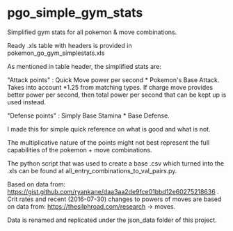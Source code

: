 # pgo_simple_gym_stats
Simplified gym stats for all pokemon &amp; move combinations. 

Ready .xls table with headers is provided in pokemon_go_gym_simplestats.xls 

As mentioned in table header, the simplified stats are:

"Attack points" : Quick Move power per second * Pokemon's Base Attack. Takes into account *1.25 from matching types.
If charge move provides better power per second, then total power per second that can be kept up is used instead.

"Defense points" : Simply Base Stamina * Base Defense.

I made this for simple quick reference on what is good and what is not.

The multiplicative nature of the points might not best represent the full capabilities of the pokemon + move combinations.

The python script that was used to create a base .csv which turned into the .xls can be found at all_entry_combinations_to_val_pairs.py.

Based on data from: https://gist.github.com/ryankane/daa3aa2de9fce01bbd12e60275218636 .
Crit rates and recent (2016-07-30) changes to powers of moves are based on data from: https://thesilphroad.com/research -> moves.

Data is renamed and replicated under the json_data folder of this project.

